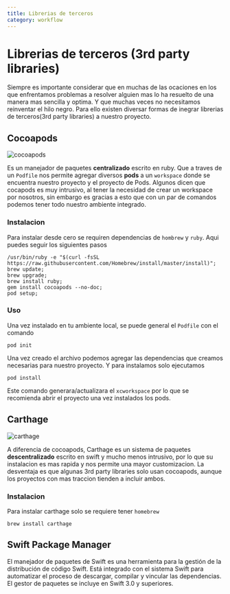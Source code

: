 ```yaml
---
title: Librerias de terceros
category: workflow
---
```


# Librerias de terceros (3rd party libraries)

Siempre es importante considerar que en muchas de las ocaciones en los que enfrentamos problemas a resolver alguien mas lo ha resuelto de una manera mas sencilla y optima. Y que muchas veces no necesitamos reinventar el hilo negro. Para ello existen diversar formas de inegrar librerias de terceros(3rd party libraries) a nuestro proyecto.

## Cocoapods
![cocoapods](https://user-images.githubusercontent.com/214138/31425761-36d45884-ae26-11e7-8d41-7420eaf6e456.png)

Es un manejador de paquetes **centralizado** escrito en ruby. Que a traves de un `Podfile` nos permite agregar diversos **pods** a un `workspace` donde se encuentra nuestro proyecto y el proyecto de Pods. Algunos dicen que cocapods es muy intrusivo, al tener la necesidad de crear un workspace por nosotros, sin embargo es gracias a esto que con un par de comandos podemos tener todo nuestro ambiente integrado.

### Instalacion

Para instalar desde cero se requiren dependencias de `hombrew` y `ruby`. Aqui puedes seguir los siguientes pasos

```shell
/usr/bin/ruby -e "$(curl -fsSL https://raw.githubusercontent.com/Homebrew/install/master/install)";
brew update;
brew upgrade;
brew install ruby;
gem install cocoapods --no-doc;
pod setup;
```

### Uso
Una vez instalado en tu ambiente local, se puede general el `Podfile` con el comando

```shell
pod init
```

Una vez creado el archivo podemos agregar las dependencias que creamos necesarias para nuestro proyecto. Y para instalamos solo ejecutamos

```shell
pod install
```

Este comando generara/actualizara el `xcworkspace` por lo que se recomienda abrir el proyecto una vez instalados los pods.

## Carthage
![carthage](https://user-images.githubusercontent.com/214138/31425812-70ca6466-ae26-11e7-8f90-57a7b11b3147.png)


A diferencia de cocoapods, Carthage es un sistema de paquetes **descentralizado** escrito en swift y mucho menos intrusivo, por lo que su instalacion es mas rapida y nos permite una mayor customizacion. La desventaja es que algunas 3rd party libraries solo usan cocoapods, aunque los proyectos con mas traccion tienden a incluir ambos.

### Instalacion

Para instalar carthage solo se requiere tener `homebrew`

```shell
brew install carthage
```

## Swift Package Manager

El manejador de paquetes de Swift es una herramienta para la gestión de la distribución de código Swift. Está integrado con el sistema Swift para automatizar el proceso de descargar, compilar y vincular las dependencias. El gestor de paquetes se incluye en Swift 3.0 y superiores.
